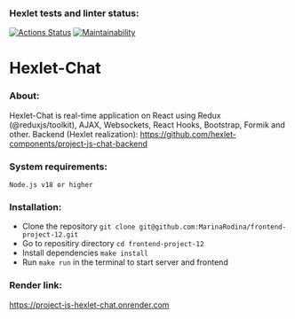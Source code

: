 ### Hexlet tests and linter status:
[![Actions Status](https://github.com/MarinaRodina/frontend-project-12/actions/workflows/hexlet-check.yml/badge.svg)](https://github.com/MarinaRodina/frontend-project-12/actions) [![Maintainability](https://api.codeclimate.com/v1/badges/7b738270b2d6cc2c5544/maintainability)](https://codeclimate.com/github/MarinaRodina/frontend-project-12/maintainability)

# Hexlet-Chat

### About:
Hexlet-Chat is real-time application on React using Redux (@reduxjs/toolkit), AJAX, Websockets, React Hooks, Bootstrap, Formik and other.
Backend (Hexlet realization): https://github.com/hexlet-components/project-js-chat-backend

### System requirements:
`Node.js v18 or higher`

### Installation:
* Clone the repository `git clone git@github.com:MarinaRodina/frontend-project-12.git`
* Go to repositiry directory `cd frontend-project-12`
* Install dependencies `make install`
* Run `make run` in the terminal to start server and frontend

### Render link:
https://project-js-hexlet-chat.onrender.com
